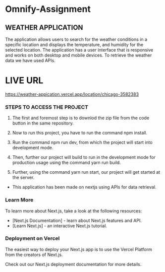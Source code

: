 # Omnify-Assignment

## WEATHER APPLICATION

The application allows users to search for the weather conditions in a specific location and displays the temperature, and humidity for the selected location.
The application has a user interface that is responsive and works on both desktop and mobile devices. 
To retrieve the weather data we have used APIs.

# LIVE URL
https://weather-appication.vercel.app/location/chicago-3582383

### STEPS TO ACCESS THE PROJECT

1. The first and foremost step is to downlod the zip file from the code button in the same repository.

2. Now to run this project, you have to run the command npm install.

3. Run the command npm run dev, from which the project will start into development mode.

4. Then, further our project will build to run in the development mode for production usage using the command yarn run build.

5. Further, using the command yarn run start, our project will get started at the server.

* This application has been made on nextjs using APIs for data retrieval.

### Learn More

To learn more about Next.js, take a look at the following resources:

* [Next.js Documentation] - learn about Next.js features and API.
* [Learn Next.js] - an interactive Next.js tutorial.

### Deployment on Vercel

The easiest way to deploy your Next.js app is to use the Vercel Platform from the creators of Next.js.

Check out our Next.js deployment documentation for more details.


